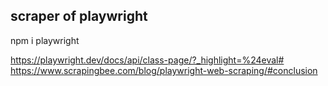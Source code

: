 ##

## scraper of playwright

npm i playwright

https://playwright.dev/docs/api/class-page/?_highlight=%24eval#
https://www.scrapingbee.com/blog/playwright-web-scraping/#conclusion
